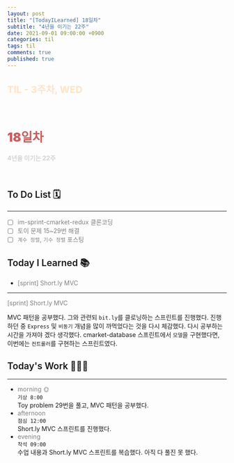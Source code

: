 ```yaml
---
layout: post
title: "[TodayILearned] 18일차"
subtitle: "4년을 이기는 22주"
date: 2021-09-01 09:00:00 +0900
categories: til
tags: til
comments: true
published: true
---
```


## <span style="color:Bisque;font-size: 22px">TIL - 3주차, WED</span>

<br />

# **<span style="font-weight:900;color:indianred">18일차</span>**

**<span style="color:lightgray">4년을 이기는 22주</span>**

<br />

## <span style="font-weight:600">To Do List</span> 🗓

---

- [ ] <span style="color:gray">im-sprint-cmarket-redux 클론코딩</span>
- [ ] <span style="color:gray">토이 문제 15~29번 해결</span>
- [ ] <span style="color:gray">`계수 정렬`, `기수 정렬` 포스팅</span>

## <span style="font-weight:600">Today I Learned</span> 📚

- <span style="color:gray">[sprint] Short.ly MVC</span>

---

<span style="color:gray">[sprint] Short.ly MVC</span>

MVC 패턴을 공부했다. 그와 관련되 `bit.ly`를 클로닝하는 스프린트를 진행했다. 진행하던 중 `Express` 및 `비동기` 개념을 많이 까먹었다는 것을 다시 체감했다. 다시 공부하는 시간을 가져야 겠다 생각했다. cmarket-database 스프린트에서 `모델`을 구현했다면, 이번에는 `컨트롤러`를 구현하는 스프린트였다.

## <span style="font-weight:600">Today's Work</span> 🧗🏻‍♂️

---

- <span style="color:gray">morning 🌞</span> <br>
  `기상 8:00` <br>
  Toy problem 29번을 풀고, MVC 패턴을 공부했다.
- <span style="color:gray">afternoon</span> <br>
  `점심 12:00`<br>
  Short.ly MVC 스프린트를 진행했다.
- <span style="color:gray">evening</span> <br>
  `착석 09:00`<br>
  수업 내용과 Short.ly MVC 스프린트를 복습했다. 아직 다 풀진 못 했다.
